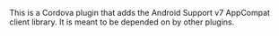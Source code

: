 This is a Cordova plugin that adds the Android Support v7 AppCompat client library.
It is meant to be depended on by other plugins.

